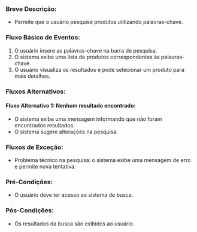 ### Breve Descrição:
- Permite que o usuário pesquise produtos utilizando palavras-chave.

### Fluxo Básico de Eventos:

1. O usuário insere as palavras-chave na barra de pesquisa.
2. O sistema exibe uma lista de produtos correspondentes às palavras-chave.
3. O usuário visualiza os resultados e pode selecionar um produto para mais detalhes.

### Fluxos Alternativos:

#### Fluxo Alternativo 1: Nenhum resultado encontrado:
- O sistema exibe uma mensagem informando que não foram encontrados resultados.
- O sistema sugere alterações na pesquisa.

### Fluxos de Exceção:

- Problema técnico na pesquisa: o sistema exibe uma mensagem de erro e permite nova tentativa.

### Pré-Condições:
- O usuário deve ter acesso ao sistema de busca.

### Pós-Condições:
- Os resultados da busca são exibidos ao usuário.